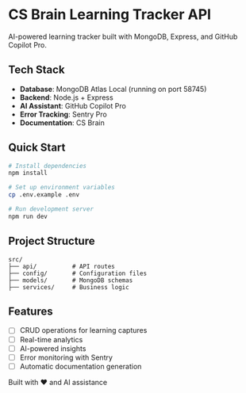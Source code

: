 # CS Brain Learning Tracker API

AI-powered learning tracker built with MongoDB, Express, and GitHub Copilot Pro.

## Tech Stack
- **Database**: MongoDB Atlas Local (running on port 58745)
- **Backend**: Node.js + Express
- **AI Assistant**: GitHub Copilot Pro
- **Error Tracking**: Sentry Pro
- **Documentation**: CS Brain

## Quick Start

```bash
# Install dependencies
npm install

# Set up environment variables
cp .env.example .env

# Run development server
npm run dev
```

## Project Structure
```
src/
├── api/          # API routes
├── config/       # Configuration files
├── models/       # MongoDB schemas
├── services/     # Business logic
```

## Features
- [ ] CRUD operations for learning captures
- [ ] Real-time analytics
- [ ] AI-powered insights
- [ ] Error monitoring with Sentry
- [ ] Automatic documentation generation

Built with ❤️ and AI assistance

